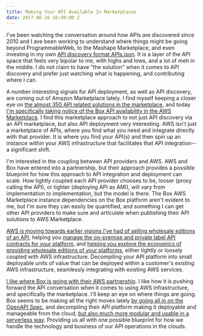```yaml
---
title: Making Your API Available In Marketplaces
date: 2017-06-16 16:49:00 Z
---
```


I've been watching the conversation around how APIs are discovered since 2010 and I ave been working to understand where things might be going beyond ProgrammableWeb, to the Mashape Marketplace, and even investing in my own [API discovery format APIs.json](http://apisjson.org). It is a layer of the API space that feels very bipolar to me, with highs and lows, and a lot of meh in the middle. I do not claim to have "the solution" when it comes to API discovery and prefer just watching what is happening, and contributing where I can.

A number interesting signals for API deployment, as well as API discovery,  are coming out of Amazon Marketplace lately. I find myself keeping a closer eye on [the almost 350 API related solutions in the marketplace](https://aws.amazon.com/marketplace/search/results?searchTerms=API&page=1&ref_=nav_search_box), and today [I'm specifically taking notice of the Box API availability in the AWS Marketplace](https://aws.amazon.com/marketplace/pp/B06XY1XHGV/?ref=_ptnr_awsblg). I find this marketplace approach to not just API discovery via an API marketplace, but also API deployment very interesting. AWS isn't just a marketplace of APIs, where you find what you need and integrate directly with that provider. It is where you find your API(s) and then spin up an instance within your AWS infrastructure that facilitates that API integration--a significant shift.

I'm interested in the coupling between API providers and AWS. AWS and Box have entered into a partnership, but their approach provides a possible blueprint for how this approach to API integration and deployment can scale. How tightly coupled each API provider chooses to be, looser (proxy calling the API), or tighter (deploying API as AMI), will vary from implementation to implementation, but the model is there. The Box AWS Marketplace instance dependencies on the Box platform aren't evident to me, but I'm sure they can easily be quantified, and something I can get other API providers to make sure and articulate when publishing their API solutions to AWS Marketplace.

[AWS is moving towards earlier visions I've had of selling wholesale editions of an API](http://apievangelist.com/2014/01/30/what-will-it-take-to-sell-my-api-as-a-wholesale-resource/), helping you [manage the on-premise and private label API contracts for your platform](http://apievangelist.com/2017/04/25/your-wholesale-api-for-sale-in-the-major-api-marketplaces/), and [helping you explore the economics of providing wholesale editions of your platforms](http://apievangelist.com/2017/01/03/exploring-the-economics-of-wholesale-and-retail-algorithmic-apis/), either tightly or loosely coupled with AWS infrastructure. Decompiling your API platform into small deployable units of value that can be deployed within a customer's existing AWS infrastructure, seamlessly integrating with existing AWS services.

[I like where Box is going with their AWS partnership](https://developer.box.com/page/box-platform-and-aws). I like how it is pushing forward the API conversation when it comes to using AWS infrastructure, and specifically the marketplace. I'll keep an eye on where things are going. Box seems to be making all the right moves lately [by going all in on the OpenAPI Spec](http://apievangelist.com/2017/05/22/box-goes-all-in-on-openapi/), and decompiling their API platform making it deployable and manageable from the cloud, [but also much more modular and usable in a serverless way](http://apievangelist.com/2017/06/16/serverless-blueprints-for-your-api/). Providing us all with one possible blueprint for how we handle the technology and business of our API operations in the clouds.